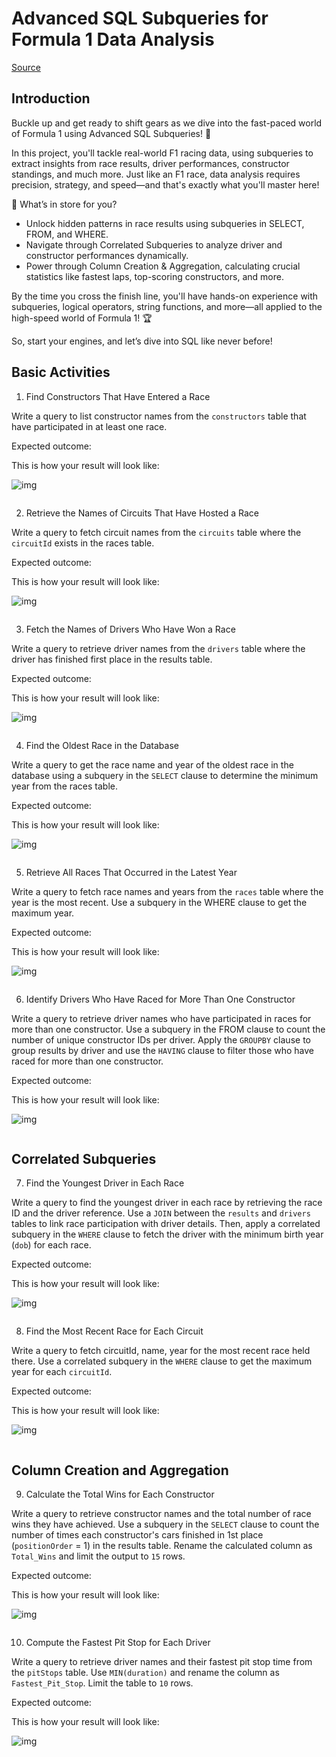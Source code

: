# Advanced SQL Subqueries for Formula 1 Data Analysis

[Source](https://app.datawars.io/project/71f82edb-922f-4393-984d-168215966a2a?page=1)

## Introduction

Buckle up and get ready to shift gears as we dive into the fast-paced world of Formula 1 using Advanced SQL Subqueries! 🚀

In this project, you'll tackle real-world F1 racing data, using subqueries to extract insights from race results, driver performances, constructor standings, and much more. Just like an F1 race, data analysis requires precision, strategy, and speed—and that's exactly what you'll master here!

🏁 What’s in store for you?

- Unlock hidden patterns in race results using subqueries in SELECT, FROM, and WHERE.
- Navigate through Correlated Subqueries to analyze driver and constructor performances dynamically.
- Power through Column Creation & Aggregation, calculating crucial statistics like fastest laps, top-scoring constructors, and more.

By the time you cross the finish line, you'll have hands-on experience with subqueries, logical operators, string functions, and more—all applied to the high-speed world of Formula 1! 🏆

So, start your engines, and let’s dive into SQL like never before!

## Basic Activities

1. Find Constructors That Have Entered a Race

Write a query to list constructor names from the `constructors` table that have participated in at least one race.

Expected outcome:

This is how your result will look like:

![img](https://static.prd.datawars.io/projects/lab-4ef1k3-subqueries-2-adv-sql/activity_2.png)

```sql

```

2. Retrieve the Names of Circuits That Have Hosted a Race

Write a query to fetch circuit names from the `circuits` table where the `circuitId` exists in the races table.

Expected outcome:

This is how your result will look like:

![img](https://static.prd.datawars.io/projects/lab-4ef1k3-subqueries-2-adv-sql/activity_3.png)

```sql

```

3. Fetch the Names of Drivers Who Have Won a Race

Write a query to retrieve driver names from the `drivers` table where the driver has finished first place in the results table.

Expected outcome:

This is how your result will look like:

![img](https://static.prd.datawars.io/projects/lab-4ef1k3-subqueries-2-adv-sql/activity_4.png)

```sql

```

4. Find the Oldest Race in the Database

Write a query to get the race name and year of the oldest race in the database using a subquery in the `SELECT` clause to determine the minimum year from the races table.

Expected outcome:

This is how your result will look like:

![img](https://static.prd.datawars.io/projects/lab-4ef1k3-subqueries-2-adv-sql/activity_5.png)

```sql

```

5. Retrieve All Races That Occurred in the Latest Year

Write a query to fetch race names and years from the `races` table where the year is the most recent. Use a subquery in the WHERE clause to get the maximum year.

Expected outcome:

This is how your result will look like:

![img](https://static.prd.datawars.io/projects/lab-4ef1k3-subqueries-2-adv-sql/activity_6.png)

```sql

```

6. Identify Drivers Who Have Raced for More Than One Constructor

Write a query to retrieve driver names who have participated in races for more than one constructor. Use a subquery in the FROM clause to count the number of unique constructor IDs per driver. Apply the `GROUPBY` clause to group results by driver and use the `HAVING` clause to filter those who have raced for more than one constructor.

Expected outcome:

This is how your result will look like:

![img](https://static.prd.datawars.io/projects/lab-4ef1k3-subqueries-2-adv-sql/activity_7.png)

```sql

```

## Correlated Subqueries

7. Find the Youngest Driver in Each Race

Write a query to find the youngest driver in each race by retrieving the race ID and the driver reference. Use a `JOIN` between the `results` and `drivers` tables to link race participation with driver details. Then, apply a correlated subquery in the `WHERE` clause to fetch the driver with the minimum birth year (`dob`) for each race.

Expected outcome:

This is how your result will look like:

![img](https://static.prd.datawars.io/projects/lab-4ef1k3-subqueries-2-adv-sql/activity_8.png)

```sql

```

8. Find the Most Recent Race for Each Circuit

Write a query to fetch circuitId, name, year for the most recent race held there. Use a correlated subquery in the `WHERE` clause to get the maximum year for each `circuitId`.

Expected outcome:

This is how your result will look like:

![img](https://static.prd.datawars.io/projects/lab-4ef1k3-subqueries-2-adv-sql/activity_10.png)

```sql

```

## Column Creation and Aggregation

9. Calculate the Total Wins for Each Constructor

Write a query to retrieve constructor names and the total number of race wins they have achieved. Use a subquery in the `SELECT` clause to count the number of times each constructor's cars finished in 1st place (`positionOrder` = 1) in the results table. Rename the calculated column as `Total_Wins` and limit the output to `15` rows.

Expected outcome:

This is how your result will look like:

![img](https://static.prd.datawars.io/projects/lab-4ef1k3-subqueries-2-adv-sql/activity_13.png)

```sql

```

10. Compute the Fastest Pit Stop for Each Driver

Write a query to retrieve driver names and their fastest pit stop time from the `pitStops` table. Use `MIN(duration)` and rename the column as `Fastest_Pit_Stop`. Limit the table to `10` rows.

Expected outcome:

This is how your result will look like:

![img](https://static.prd.datawars.io/projects/lab-4ef1k3-subqueries-2-adv-sql/activity_15.png)

```sql

```
